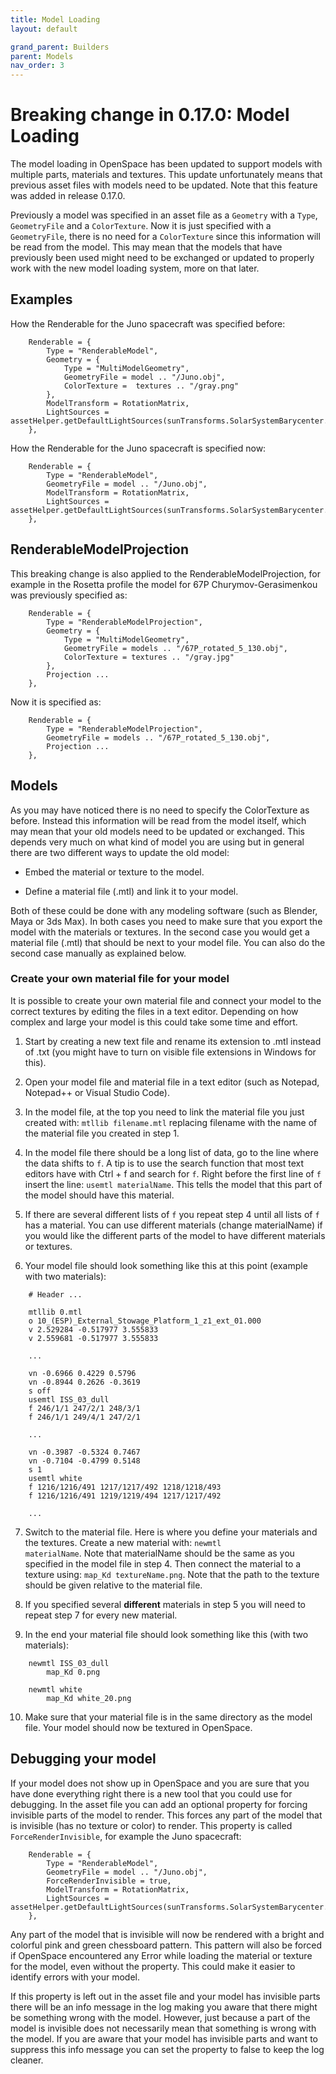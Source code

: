 ```yaml
---
title: Model Loading
layout: default

grand_parent: Builders
parent: Models
nav_order: 3
---
```


# Breaking change in 0.17.0: Model Loading
The model loading in OpenSpace has been updated to support models with multiple parts, materials and textures. This update unfortunately means that previous asset files with models need to be updated. Note that this feature was added in release 0.17.0.

Previously a model was specified in an asset file as a <code>Geometry</code> with a <code>Type</code>, <code>GeometryFile</code> and a <code>ColorTexture</code>. Now it is just specified with a <code>GeometryFile</code>, there is no need for a <code>ColorTexture</code> since this information will be read from the model. This may mean that the models that have previously been used might need to be exchanged or updated to properly work with the new model loading system, more on that later.

## Examples
How the Renderable for the Juno spacecraft was specified before:
~~~
    Renderable = {
        Type = "RenderableModel",
        Geometry = {
            Type = "MultiModelGeometry",
            GeometryFile = model .. "/Juno.obj",
            ColorTexture =  textures .. "/gray.png"
        },
        ModelTransform = RotationMatrix,
        LightSources = assetHelper.getDefaultLightSources(sunTransforms.SolarSystemBarycenter.Identifier)
    },
~~~

How the Renderable for the Juno spacecraft is specified now:
~~~
    Renderable = {
        Type = "RenderableModel",
        GeometryFile = model .. "/Juno.obj",
        ModelTransform = RotationMatrix,
        LightSources = assetHelper.getDefaultLightSources(sunTransforms.SolarSystemBarycenter.Identifier)
    },
~~~

## RenderableModelProjection
This breaking change is also applied to the RenderableModelProjection, for example in the Rosetta profile the model for 67P Churymov-Gerasimenkou was previously specified as:
~~~
    Renderable = {
        Type = "RenderableModelProjection",
        Geometry = {
            Type = "MultiModelGeometry",
            GeometryFile = models .. "/67P_rotated_5_130.obj",
            ColorTexture = textures .. "/gray.jpg"
        },
        Projection ...
    },
~~~

Now it is specified as:
~~~
    Renderable = {
        Type = "RenderableModelProjection",
        GeometryFile = models .. "/67P_rotated_5_130.obj",
        Projection ...
    },
~~~

## Models
As you may have noticed there is no need to specify the ColorTexture as before. Instead this information will be read from the model itself, which may mean that your old models need to be updated or exchanged. This depends very much on what kind of model you are using but in general there are two different ways to update the old model:

* Embed the material or texture to the model.

* Define a material file (.mtl) and link it to your model.

Both of these could be done with any modeling software (such as Blender, Maya or 3ds Max). In both cases you need to make sure that you export the model with the materials or textures. In the second case you would get a material file (.mtl) that should be next to your model file. You can also do the second case manually as explained below. 

### Create your own material file for your model
It is possible to create your own material file and connect your model to the correct textures by editing the files in a text editor. Depending on how complex and large your model is this could take some time and effort.

1. Start by creating a new text file and rename its extension to .mtl instead of .txt (you might have to turn on visible file extensions in Windows for this).

2. Open your model file and material file in a text editor (such as Notepad, Notepad++ or Visual Studio Code).

3. In the model file, at the top you need to link the material file you just created with: <code>mtllib filename.mtl</code> replacing filename with the name of the material file you created in step 1.

4. In the model file there should be a long list of data, go to the line where the data shifts to <code>f</code>. A tip is to use the search function that most text editors have with Ctrl + f and search for <code>f</code>. Right before the first line of <code>f</code> insert the line: <code>usemtl materialName</code>. This tells the model that this part of the model should have this material.

5. If there are several different lists of <code>f</code> you repeat step 4 until all lists of <code>f</code> has a material. You can use different materials (change materialName) if you would like the different parts of the model to have different materials or textures. 

6. Your model file should look something like this at this point (example with two materials):
~~~
    # Header ...

    mtllib 0.mtl
    o 10_(ESP)_External_Stowage_Platform_1_z1_ext_01.000
    v 2.529284 -0.517977 3.555833
    v 2.559681 -0.517977 3.555833

    ...

    vn -0.6966 0.4229 0.5796
    vn -0.8944 0.2626 -0.3619
    s off
    usemtl ISS_03_dull
    f 246/1/1 247/2/1 248/3/1
    f 246/1/1 249/4/1 247/2/1

    ...

    vn -0.3987 -0.5324 0.7467
    vn -0.7104 -0.4799 0.5148
    s 1
    usemtl white
    f 1216/1216/491 1217/1217/492 1218/1218/493
    f 1216/1216/491 1219/1219/494 1217/1217/492

    ...
~~~

7. Switch to the material file. Here is where you define your materials and the textures. Create a new material with: <code>newmtl materialName</code>. Note that materialName should be the same as you specified in the model file in step 4. Then connect the material to a texture using: <code>map_Kd textureName.png</code>. Note that the path to the texture should be given relative to the material file.

8. If you specified several **different** materials in step 5 you will need to repeat step 7 for every new material. 

9. In the end your material file should look something like this (with two materials):
~~~
    newmtl ISS_03_dull
        map_Kd 0.png

    newmtl white
        map_Kd white_20.png
~~~

10. Make sure that your material file is in the same directory as the model file. Your model should now be textured in OpenSpace.

## Debugging your model
If your model does not show up in OpenSpace and you are sure that you have done everything right there is a new tool that you could use for debugging. In the asset file you can add an optional property for forcing invisible parts of the model to render. This forces any part of the model that is invisible (has no texture or color) to render. This property is called <code>ForceRenderInvisible</code>, for example the Juno spacecraft:

~~~
    Renderable = {
        Type = "RenderableModel",
        GeometryFile = model .. "/Juno.obj",
        ForceRenderInvisible = true,
        ModelTransform = RotationMatrix,
        LightSources = assetHelper.getDefaultLightSources(sunTransforms.SolarSystemBarycenter.Identifier)
    },
~~~

Any part of the model that is invisible will now be rendered with a bright and colorful pink and green chessboard pattern. This pattern will also be forced if OpenSpace encountered any Error while loading the material or texture for the model, even without the property. This could make it easier to identify errors with your model.

If this property is left out in the asset file and your model has invisible parts there will be an info message in the log making you aware that there might be something wrong with the model. However, just because a part of the model is invisible does not necessarily mean that something is wrong with the model. If you are aware that your model has invisible parts and want to suppress this info message you can set the property to false to keep the log cleaner.
